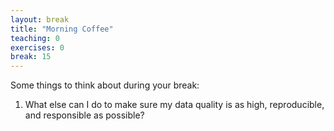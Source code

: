 ```yaml
---
layout: break
title: "Morning Coffee"
teaching: 0
exercises: 0
break: 15
---
```


Some things to think about during your break:
1) What else can I do to make sure my data quality is as high, reproducible, and responsible as possible?
